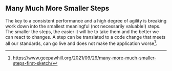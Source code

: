 ## Many Much More Smaller Steps

The key to a consistent performance and a high degree of agility is breaking work down into the smallest meaningful (not necessarily valuable!) steps. The smaller the steps, the easier it will be to take them and the better we can react to changes. A step can be translated to a code change that meets all our standards, can go live and does not make the application worse[^1].

[^1]: https://www.geepawhill.org/2021/09/29/many-more-much-smaller-steps-first-sketch/
